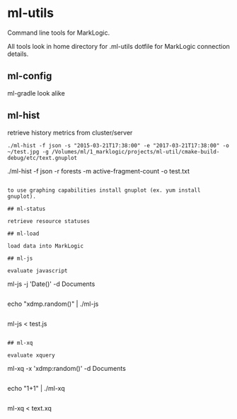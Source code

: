 # ml-utils

Command line tools for MarkLogic.

All tools look in home directory for .ml-utils dotfile for MarkLogic connection details.

## ml-config

ml-gradle look alike

## ml-hist

retrieve history metrics from cluster/server

```
./ml-hist -f json -s "2015-03-21T17:38:00" -e "2017-03-21T17:38:00" -o ~/test.jpg -g /Volumes/ml/1_marklogic/projects/ml-util/cmake-build-debug/etc/text.gnuplot

```
./ml-hist -f json -r forests -m active-fragment-count -o test.txt
```

to use graphing capabilities install gnuplot (ex. yum install gnuplot).

## ml-status

retrieve resource statuses

## ml-load

load data into MarkLogic

## ml-js

evaluate javascript

```
ml-js -j 'Date()' -d Documents
```

```
echo "xdmp.random()" | ./ml-js
```

```
ml-js < test.js
```

## ml-xq

evaluate xquery

```
ml-xq -x 'xdmp:random()' -d Documents
```

```
echo "1+1" | ./ml-xq
```

```
ml-xq < text.xq
```